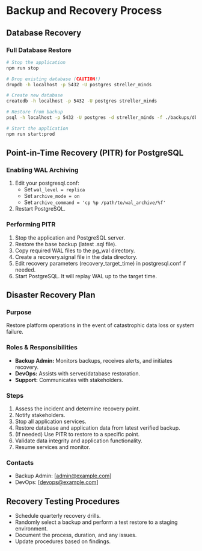 # Backup and Recovery Process

## Database Recovery

### Full Database Restore

```bash
# Stop the application
npm run stop

# Drop existing database (CAUTION!)
dropdb -h localhost -p 5432 -U postgres streller_minds

# Create new database
createdb -h localhost -p 5432 -U postgres streller_minds

# Restore from backup
psql -h localhost -p 5432 -U postgres -d streller_minds -f ./backups/db-backup-YYYY-MM-DDTHH-MM-SS.sql

# Start the application
npm run start:prod
```

## Point-in-Time Recovery (PITR) for PostgreSQL

### Enabling WAL Archiving

1. Edit your postgresql.conf:
   - Set `wal_level = replica`
   - Set `archive_mode = on`
   - Set `archive_command = 'cp %p /path/to/wal_archive/%f'`
2. Restart PostgreSQL.

### Performing PITR

1. Stop the application and PostgreSQL server.
2. Restore the base backup (latest .sql file).
3. Copy required WAL files to the pg_wal directory.
4. Create a recovery.signal file in the data directory.
5. Edit recovery parameters (recovery_target_time) in postgresql.conf if needed.
6. Start PostgreSQL. It will replay WAL up to the target time.

## Disaster Recovery Plan

### Purpose

Restore platform operations in the event of catastrophic data loss or system failure.

### Roles & Responsibilities

- **Backup Admin:** Monitors backups, receives alerts, and initiates recovery.
- **DevOps:** Assists with server/database restoration.
- **Support:** Communicates with stakeholders.

### Steps

1. Assess the incident and determine recovery point.
2. Notify stakeholders.
3. Stop all application services.
4. Restore database and application data from latest verified backup.
5. (If needed) Use PITR to restore to a specific point.
6. Validate data integrity and application functionality.
7. Resume services and monitor.

### Contacts

- Backup Admin: [admin@example.com]
- DevOps: [devops@example.com]

## Recovery Testing Procedures

- Schedule quarterly recovery drills.
- Randomly select a backup and perform a test restore to a staging environment.
- Document the process, duration, and any issues.
- Update procedures based on findings.
